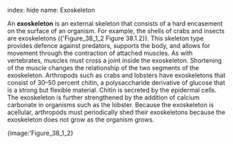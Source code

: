 index: hide
name: Exoskeleton

An  **exoskeleton** is an external skeleton that consists of a hard encasement on the surface of an organism. For example, the shells of crabs and insects are exoskeletons ({'Figure_38_1_2 Figure 38.1.2}). This skeleton type provides defence against predators, supports the body, and allows for movement through the contraction of attached muscles. As with vertebrates, muscles must cross a joint inside the exoskeleton. Shortening of the muscle changes the relationship of the two segments of the exoskeleton. Arthropods such as crabs and lobsters have exoskeletons that consist of 30–50 percent chitin, a polysaccharide derivative of glucose that is a strong but flexible material. Chitin is secreted by the epidermal cells. The exoskeleton is further strengthened by the addition of calcium carbonate in organisms such as the lobster. Because the exoskeleton is acellular, arthropods must periodically shed their exoskeletons because the exoskeleton does not grow as the organism grows.


{image:'Figure_38_1_2}
        
